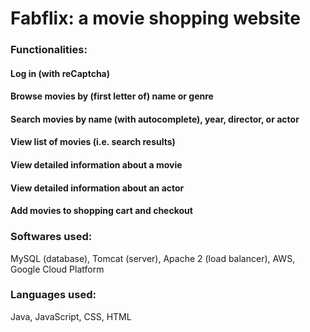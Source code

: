 # Fabflix: a movie shopping website

### Functionalities:
#### Log in (with reCaptcha)
#### Browse movies by (first letter of) name or genre
#### Search movies by name (with autocomplete), year, director, or actor
#### View list of movies (i.e. search results)
#### View detailed information about a movie
#### View detailed information about an actor
#### Add movies to shopping cart and checkout

### Softwares used:
MySQL (database), Tomcat (server), Apache 2 (load balancer), AWS, Google Cloud Platform

### Languages used:
Java, JavaScript, CSS, HTML
